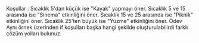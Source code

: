 Koşullar : Sıcaklık 5'dan küçük ise "Kayak" yapmayı öner. Sıcaklık 5 ve 15 arasında ise "Sinema" etkinliğini öner. Sıcaklık 15 ve 25 arasında ise "Piknik" etkinliğini öner. Sıcaklık 25'ten büyük ise "Yüzme" etkinliğini öner. Ödev Aynı örnek üzerinden if koşulları başka hangi şekilde oluşturulabilirdi farklı çözüm yolları bulunuz.
